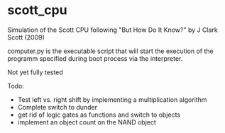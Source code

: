 # scott_cpu
Simulation of the Scott CPU
following "But How Do It Know?" by J Clark Scott (2009)

computer.py is the executable script that will start the execution of the
programm specified during boot process via the interpreter.

Not yet fully tested

Todo: 
- Test left vs. right shift by implementing a multiplication algorithm
- Complete switch to dunder
- get rid of logic gates as functions and switch to objects
- implement an object count on the NAND object